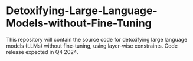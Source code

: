 # Detoxifying-Large-Language-Models-without-Fine-Tuning
This repository will contain the source code for detoxifying large language models (LLMs) without fine-tuning, using layer-wise constraints. Code release expected in Q4 2024.
